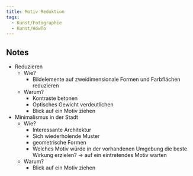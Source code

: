 ```yaml
---
title: Motiv Reduktion
tags:
  - Kunst/Fotographie
  - Kunst/HowTo
---
```


## Notes

- Reduzieren
	- Wie?
		- Bildelemente auf zweidimensionale Formen und Farbflächen reduzieren
	- Warum?
		- Kontraste betonen
		- Optisches Gewicht verdeutlichen
		- Blick auf ein Motiv ziehen
- Minimalismus in der Stadt
	- Wie?
		- Interessante Architektur
		- Sich wiederholende Muster
		- geometrische Formen
		- Welches Motiv würde in der vorhandenen Umgebung die beste Wirkung erzielen? → auf ein eintretendes Motiv warten
	- Warum?
		- Blick auf ein Motiv ziehen